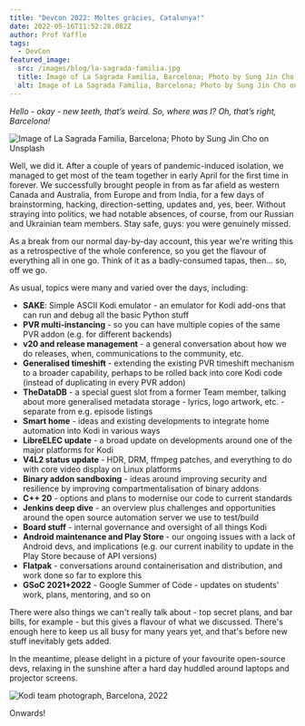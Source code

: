 ```yaml
---
title: "Devcon 2022: Moltes gràcies, Catalunya!"
date: 2022-05-16T11:52:28.082Z
author: Prof Yaffle
tags:
  - DevCon
featured_image:
  src: /images/blog/la-sagrada-familia.jpg
  title: Image of La Sagrada Familia, Barcelona; Photo by Sung Jin Cho on Unsplash
  alt: Image of La Sagrada Familia, Barcelona; Photo by Sung Jin Cho on Unsplash
---
```

*Hello - okay - new teeth, that’s weird. So, where was I? Oh, that’s right, Barcelona!*

![Image of La Sagrada Familia, Barcelona; Photo by Sung Jin Cho on Unsplash](https://user-images.githubusercontent.com/6093716/163229789-d665c78f-6400-4ad0-84e7-41e2549d49ae.jpg)

Well, we did it. After a couple of years of pandemic-induced isolation, we managed to get most of the team together in early April for the first time in forever. We successfully brought people in from as far afield as western Canada and Australia, from Europe and from India, for a few days of brainstorming, hacking, direction-setting, updates and, yes, beer. Without straying into politics, we had notable absences, of course, from our Russian and Ukrainian team members. Stay safe, guys: you were genuinely missed.

As a break from our normal day-by-day account, this year we're writing this as a retrospective of the whole conference, so you get the flavour of everything all in one go. Think of it as a badly-consumed tapas, then... so, off we go. 

As usual, topics were many and varied over the days, including:

* **SAKE**: Simple ASCII Kodi emulator - an emulator for Kodi add-ons that can run and debug all the basic Python stuff
* **PVR multi-instancing** - so you can have multiple copies of the same PVR addon (e.g. for different backends) 
* **v20 and release management** - a general conversation about how we do releases, when, communications to the community, etc.
* **Generalised timeshift** - extending the existing PVR timeshift mechanism to a broader capability, perhaps to be rolled back into core Kodi code (instead of duplicating in every PVR addon)
* **TheDataDB** - a special guest slot from a former Team member, talking about more generalised metadata storage - lyrics, logo artwork, etc. - separate from e.g. episode listings
* **Smart home** - ideas and existing developments to integrate home automation into Kodi in various ways
* **LibreELEC update** - a broad update on developments around one of the major platforms for Kodi
* **V4L2 status update** - HDR, DRM, ffmpeg patches, and everything to do with core video display on Linux platforms
* **Binary addon sandboxing** - ideas around improving security and resilience by improving compartmentalisation of binary addons
* **C++ 20** - options and plans to modernise our code to current standards
* **Jenkins deep dive** - an overview plus challenges and opportunities around the open source automation server we use to test/build
* **Board stuff** - internal governance and oversight of all things Kodi
* **Android maintenance and Play Store** - our ongoing issues with a lack of Android devs, and implications (e.g. our current inability to update in the Play Store because of API versions)
* **Flatpak** - conversations around containerisation and distribution, and work done so far to explore this
* **GSoC 2021+2022** - Google Summer of Code - updates on students' work, plans, mentoring, and so on

There were also things we can't really talk about - top secret plans, and bar bills, for example - but this gives a flavour of what we discussed. There's enough here to keep us all busy for many years yet, and that's before new stuff inevitably gets added.

In the meantime, please delight in a picture of your favourite open-source devs, relaxing in the sunshine after a hard day huddled around laptops and projector screens. 

![Kodi team photograph, Barcelona, 2022 ](/images/blog/img_8359_r.jpeg "Kodi team photograph, Barcelona, 2022 ")

Onwards!